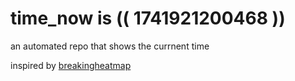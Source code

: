 # time_now is (( 1741921200468 ))

an automated repo that shows the currnent time

inspired by [breakingheatmap](https://github.com/breakingheatmap/breakingheatmap)
